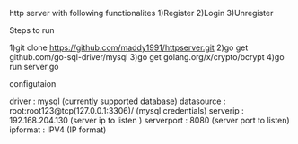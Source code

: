 http server with following functionalites
1)Register
2)Login
3)Unregister

Steps to run 

1)git clone https://github.com/maddy1991/httpserver.git
2)go get github.com/go-sql-driver/mysql
3)go get golang.org/x/crypto/bcrypt
4)go run server.go

configutaion 

driver : mysql (currently supported database)
datasource : root:root123@tcp(127.0.0.1:3306)/ (mysql credentials)
serverip : 192.168.204.130 (server ip to listen )
serverport : 8080 (server port to listen)
ipformat : IPV4 (IP format)
